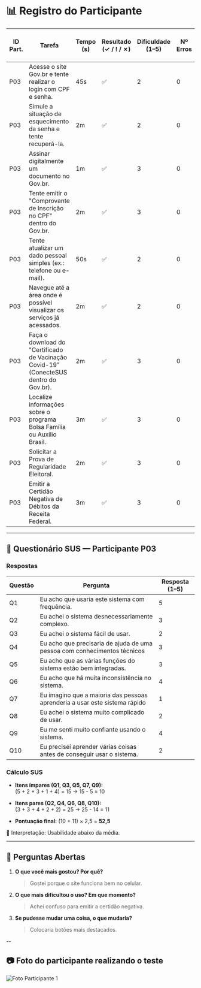 # 📊 Registro do Participante 

| ID Part. | Tarefa | Tempo (s) | Resultado (✓ / ! / ✗) | Dificuldade (1–5) | Nº Erros | Nº Pedidos de Ajuda | Observações |
|----------|--------|-----------|------------------------|-------------------|----------|---------------------|-------------|
| P03      | Acesse o site Gov.br e tente realizar o login com CPF e senha.     |   45s        |          ✅              |        2           |  0        |         0            |   -          |
| P03      | Simule a situação de esquecimento da senha e tente recuperá-la.     |   2m        |             ✅           |      2             |       0   |         0            |     -        |
| P03      | Assinar digitalmente um documento no Gov.br.     |     1m      |              ✅          |         3          |     0     |            0         |   -          |
| P03      | Tente emitir o "Comprovante de Inscrição no CPF" dentro do Gov.br.     |     2m      |       ✅                 |       3            |  0        |    1                 |     -        |
| P03      | Tente atualizar um dado pessoal simples (ex.: telefone ou e-mail).     |     50s      |         ✅               |  2                 |     0     |   0                  |       -      |
| P03      | Navegue até a área onde é possível visualizar os serviços já acessados.     |   2m        |           ✅             |         2          |    0      |          0           |       -      |
| P03      | Faça o download do "Certificado de Vacinação Covid-19" (ConecteSUS dentro do Gov.br).    | 2m          |            ✅            |     3              |      0    |         0            |    -         |
| P03      | Localize informações sobre o programa Bolsa Família ou Auxílio Brasil.     |       3m    |          ✅              |            3       |   0       |       1              |      -       |
| P03     | Solicitar a Prova de Regularidade Eleitoral.     |    2m       |         ✅               |      3             |    0      |   2                 |        -     |
| P03     | Emitir a Certidão Negativa de Débitos da Receita Federal.   |  3m         |     ✅                   |     3             |   0       |       1              |        -     |

---

## 📝 Questionário SUS — Participante P03

### Respostas
| Questão | Pergunta                                                                 | Resposta (1–5) |
|---------|---------------------------------------------------------------------------|----------------|
| Q1      | Eu acho que usaria este sistema com frequência.                          | 5             |
| Q2      | Eu achei o sistema desnecessariamente complexo.                          | 3              |
| Q3      | Eu achei o sistema fácil de usar.                                        | 2              |
| Q4      | Eu acho que precisaria de ajuda de uma pessoa com conhecimentos técnicos | 3              |
| Q5      | Eu acho que as várias funções do sistema estão bem integradas.           | 3              |
| Q6      | Eu acho que há muita inconsistência no sistema.                          | 4              |
| Q7      | Eu imagino que a maioria das pessoas aprenderia a usar este sistema rápido | 1            |
| Q8      | Eu achei o sistema muito complicado de usar.                             | 2              |
| Q9      | Eu me senti muito confiante usando o sistema.                            | 4              |
| Q10     | Eu precisei aprender várias coisas antes de conseguir usar o sistema.    | 2              |

### Cálculo SUS
- **Itens ímpares (Q1, Q3, Q5, Q7, Q9):**  
  (5 + 2 + 3 + 1 + 4) = 15 → 15 - 5 = 10  

- **Itens pares (Q2, Q4, Q6, Q8, Q10):**  
  (3 + 3 + 4 + 2 + 2) = 25 → 25 - 14 = 11  

- **Pontuação final:** (10 + 11) × 2,5 = **52,5**  

📌 Interpretação: Usabilidade abaixo da média.

---

## 💬 Perguntas Abertas 

1. **O que você mais gostou? Por quê?**  
   > Gostei porque o site funciona bem no celular.  

2. **O que mais dificultou o uso? Em que momento?**  
   > Achei confuso para emitir a certidão negativa.  

3. **Se pudesse mudar uma coisa, o que mudaria?**  
   > Colocaria botões mais destacados.  

--

## 📷 Foto do participante realizando o teste

![Foto Participante 1](https://github.com/user-attachments/assets/7a028c05-5b5a-4d1b-a893-0fa36ab789e2) 
